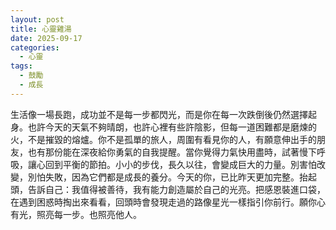 ```yaml
---
layout: post
title: 心靈雞湯
date: 2025-09-17
categories:
  - 心靈
tags:
  - 鼓勵
  - 成長
---
```


生活像一場長跑，成功並不是每一步都閃光，而是你在每一次跌倒後仍然選擇起身。也許今天的天氣不夠晴朗，也許心裡有些許陰影，但每一道困難都是磨煉的火，不是摧毀的熔爐。你不是孤單的旅人，周圍有看見你的人，有願意伸出手的朋友，也有那份能在深夜給你勇氣的自我提醒。當你覺得力氣快用盡時，試著慢下呼吸，讓心回到平衡的節拍。小小的步伐，長久以往，會變成巨大的力量。別害怕改變，別怕失敗，因為它們都是成長的養分。今天的你，已比昨天更加完整。抬起頭，告訴自己：我值得被善待，我有能力創造屬於自己的光亮。把感恩裝進口袋，在遇到困惑時掏出來看看，回頭時會發現走過的路像星光一樣指引你前行。願你心有光，照亮每一步。也照亮他人。